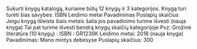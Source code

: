 Sukurti knygų katalogą, kuriame būtų 12 knygų ir 3 kategorijos.
Knygą turi turėti šias savybes:
ISBN
Leidimo metai
Pavadinimas
Puslapių skaičius
Jeigu knygą išleista šiais metais šalia jos pavadinimo turime išvesti (nauja knyga)
Tai pat turime išvesti bendrą knygų skaičių kategorijoje
Pvz:
Grožinė literatūra (10 knygų)
:
ISBN : GR1236K
Leidimo metai: 2018 (nauja knyga)
Pavadinimas: Mano mintys debesyse
Puslapių skaičius: 300
